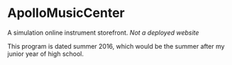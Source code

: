 # ApolloMusicCenter
A simulation online instrument storefront. *Not a deployed website*

This program is dated summer 2016, which would be the summer after my junior year of high school.
